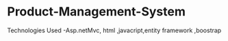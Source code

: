 # Product-Management-System
Technologies Used -Asp.netMvc, html ,javacript,entity framework ,boostrap
